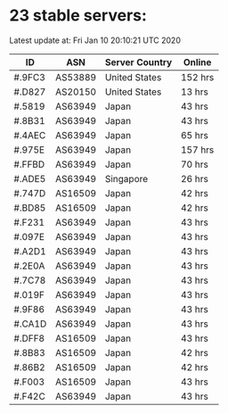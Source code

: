 # 23 stable servers:

Latest update at: Fri Jan 10 20:10:21 UTC 2020

| ID | ASN | Server Country | Online |
| -- | --- | -------------- | ------ |
| #.9FC3 | AS53889 | United States | 152 hrs |
| #.D827 | AS20150 | United States | 13 hrs |
| #.5819 | AS63949 | Japan | 43 hrs |
| #.8B31 | AS63949 | Japan | 43 hrs |
| #.4AEC | AS63949 | Japan | 65 hrs |
| #.975E | AS63949 | Japan | 157 hrs |
| #.FFBD | AS63949 | Japan | 70 hrs |
| #.ADE5 | AS63949 | Singapore | 26 hrs |
| #.747D | AS16509 | Japan | 42 hrs |
| #.BD85 | AS16509 | Japan | 42 hrs |
| #.F231 | AS63949 | Japan | 43 hrs |
| #.097E | AS63949 | Japan | 43 hrs |
| #.A2D1 | AS63949 | Japan | 43 hrs |
| #.2E0A | AS63949 | Japan | 43 hrs |
| #.7C78 | AS63949 | Japan | 43 hrs |
| #.019F | AS63949 | Japan | 43 hrs |
| #.9F86 | AS63949 | Japan | 43 hrs |
| #.CA1D | AS63949 | Japan | 43 hrs |
| #.DFF8 | AS16509 | Japan | 43 hrs |
| #.8B83 | AS16509 | Japan | 42 hrs |
| #.86B2 | AS16509 | Japan | 42 hrs |
| #.F003 | AS16509 | Japan | 43 hrs |
| #.F42C | AS63949 | Japan | 43 hrs |


